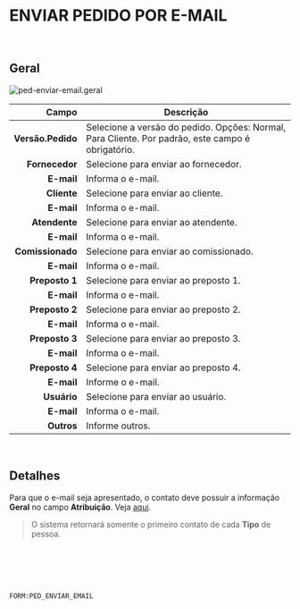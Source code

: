 # ENVIAR PEDIDO POR E-MAIL
<br>

## Geral
![ped-enviar-email.geral](https://raw.githubusercontent.com/netforcews/docs-siscom/master/geral/imagens/ped-enviar-email.geral.png)

Campo | Descrição
--:|---
**Versão.Pedido** | Selecione a versão do pedido. Opções: Normal, Para Cliente. Por padrão, este campo é obrigatório.
**Fornecedor** | Selecione para enviar ao fornecedor.
**E-mail** | Informa o e-mail.
**Cliente** | Selecione para enviar ao cliente.
**E-mail** | Informa o e-mail.
**Atendente** | Selecione para enviar ao atendente.
**E-mail** | Informa o e-mail.
**Comissionado** | Selecione para enviar ao comissionado.
**E-mail** | Informa o e-mail.
**Preposto 1** | Selecione para enviar ao preposto 1.
**E-mail** | Informa o e-mail.
**Preposto 2** | Selecione para enviar ao preposto 2.
**E-mail** | Informa o e-mail.
**Preposto 3** | Selecione para enviar ao preposto 3.
**E-mail** | Informa o e-mail.
**Preposto 4** | Selecione para enviar ao preposto 4.
**E-mail** | Informe o e-mail.
**Usuário** | Selecione para enviar ao usuário.
**E-mail** | Informa o e-mail.
**Outros** | Informe outros.
<br>

## Detalhes
Para  que o e-mail seja apresentado, o contato deve possuir a informação **Geral** no campo **Atribuição**. Veja [aqui](http://siscom.leiame.org/master/cadastros/pessoa#links).   
> O sistema retornará somente o primeiro contato de cada **Tipo** de pessoa.   

<br>
<br>
<br>
<br>

```FORM:PED_ENVIAR_EMAIL```
